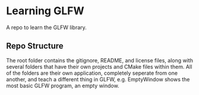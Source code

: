 # Learning GLFW
A repo to learn the GLFW library.

## Repo Structure
The root folder contains the gitignore, README, and license files, along with several folders that have their own projects and CMake files within them. All of the folders are their own application, completely seperate from one another, and teach a different thing in GLFW, e.g. EmptyWindow shows the most basic GLFW program, an empty window.
